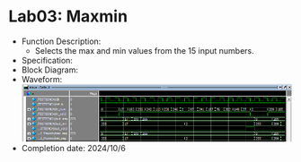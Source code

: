 # Lab03: Maxmin
* Function Description:
  * Selects the max and min values from the 15 input numbers.
* Specification:
* Block Diagram:
* Waveform:
  ![](https://github.com/roy-tsai-tw/Digital_Circuits_and_Systems/blob/main/Digital_Circuits_and_Systems/Lab/Lab03/Doc/waveform.PNG)
* Completion date: 2024/10/6
